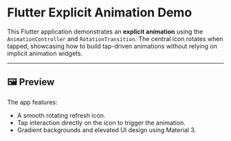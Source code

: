 # Flutter Explicit Animation Demo

This Flutter application demonstrates an **explicit animation** using the `AnimationController` and `RotationTransition`. The central icon rotates when tapped, showcasing how to build tap-driven animations without relying on implicit animation widgets.

---

## 🖼️ Preview

The app features:
- A smooth rotating refresh icon.
- Tap interaction directly on the icon to trigger the animation.
- Gradient backgrounds and elevated UI design using Material 3.


